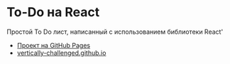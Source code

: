 # To-Do на React

Простой To Do лист, написанный с использованием библиотеки React'

- [Проект на GitHub Pages](https://vertically-challenged.github.io/todo/)
- [vertically-challenged.github.io](https://vertically-challenged.github.io/react_calc/)

